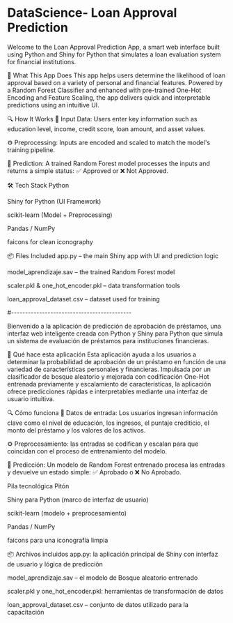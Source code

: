# DataScience- Loan Approval Prediction

Welcome to the Loan Approval Prediction App, a smart web interface built using Python and Shiny for Python that simulates a loan evaluation system for financial institutions.

🚀 What This App Does
This app helps users determine the likelihood of loan approval based on a variety of personal and financial features. Powered by a Random Forest Classifier and enhanced with pre-trained One-Hot Encoding and Feature Scaling, the app delivers quick and interpretable predictions using an intuitive UI.

🔍 How It Works
🧾 Input Data: Users enter key information such as education level, income, credit score, loan amount, and asset values.

⚙️ Preprocessing: Inputs are encoded and scaled to match the model's training pipeline.

🧠 Prediction: A trained Random Forest model processes the inputs and returns a simple status:
✅ Approved or ❌ Not Approved.

🛠️ Tech Stack
Python

Shiny for Python (UI Framework)

scikit-learn (Model + Preprocessing)

Pandas / NumPy

faicons for clean iconography

📦 Files Included
app.py – the main Shiny app with UI and prediction logic

model_aprendizaje.sav – the trained Random Forest model

scaler.pkl & one_hot_encoder.pkl – data transformation tools

loan_approval_dataset.csv – dataset used for training

#-------------------------------------------

Bienvenido a la aplicación de predicción de aprobación de préstamos, una interfaz web inteligente creada con Python y Shiny para Python que simula un sistema de evaluación de préstamos para instituciones financieras.

🚀 Qué hace esta aplicación
Esta aplicación ayuda a los usuarios a determinar la probabilidad de aprobación de un préstamo en función de una variedad de características personales y financieras. Impulsada por un clasificador de bosque aleatorio y mejorada con codificación One-Hot entrenada previamente y escalamiento de características, la aplicación ofrece predicciones rápidas e interpretables mediante una interfaz de usuario intuitiva.

🔍 Cómo funciona
🧾 Datos de entrada: Los usuarios ingresan información clave como el nivel de educación, los ingresos, el puntaje crediticio, el monto del préstamo y los valores de los activos.

⚙️ Preprocesamiento: las entradas se codifican y escalan para que coincidan con el proceso de entrenamiento del modelo.

🧠 Predicción: Un modelo de Random Forest entrenado procesa las entradas y devuelve un estado simple:
✅ Aprobado o ❌ No Aprobado.

Pila tecnológica
Pitón

Shiny para Python (marco de interfaz de usuario)

scikit-learn (modelo + preprocesamiento)

Pandas / NumPy

faicons para una iconografía limpia

📦 Archivos incluidos
app.py: la aplicación principal de Shiny con interfaz de usuario y lógica de predicción

model_aprendizaje.sav – el modelo de Bosque aleatorio entrenado

scaler.pkl y one_hot_encoder.pkl: herramientas de transformación de datos

loan_approval_dataset.csv – conjunto de datos utilizado para la capacitación

